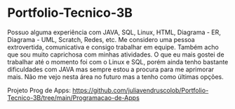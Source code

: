 # Portfolio-Tecnico-3B

Possuo alguma experiência com JAVA, SQL, Linux, HTML, Diagrama - ER, Diagrama - UML, Scratch, Redes, etc. Me considero uma pessoa extrovertida, comunicativa e consigo trabalhar em equipe. Também acho que sou muito caprichosa com minhas atividades. O que eu mais gostei de trabalhar até o momento foi com o Linux e SQL, porém ainda tenho bastante dificuldades com JAVA mas sempre estou a procura para me aprimorar mais. Não me vejo nesta área no futuro mas a tenho como últimas opções.

Projeto Prog de Apps: https://github.com/juliavendruscolob/Portfolio-Tecnico-3B/tree/main/Programacao-de-Apps
